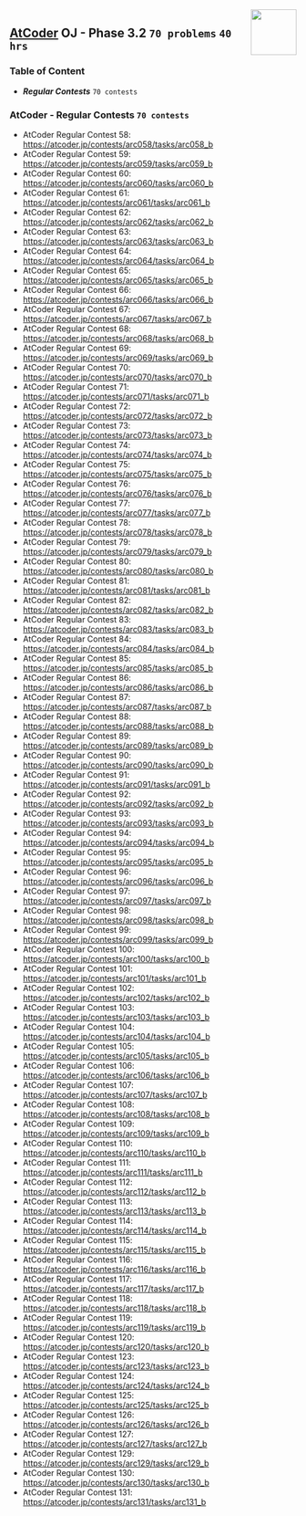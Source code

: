 <img align="right" width="80" height="80" src="https://github.com/cs-MohamedAyman/Problem-Solving-Training/blob/master/online-judges-logos/atcoder.jpg">

## [AtCoder](https://atcoder.jp/) OJ - Phase 3.2 `70 problems` `40 hrs`

### Table of Content

- ***Regular Contests*** 	`70 contests`

### AtCoder - Regular Contests `70 contests`

- AtCoder Regular Contest 58: https://atcoder.jp/contests/arc058/tasks/arc058_b
- AtCoder Regular Contest 59: https://atcoder.jp/contests/arc059/tasks/arc059_b
- AtCoder Regular Contest 60: https://atcoder.jp/contests/arc060/tasks/arc060_b
- AtCoder Regular Contest 61: https://atcoder.jp/contests/arc061/tasks/arc061_b
- AtCoder Regular Contest 62: https://atcoder.jp/contests/arc062/tasks/arc062_b
- AtCoder Regular Contest 63: https://atcoder.jp/contests/arc063/tasks/arc063_b
- AtCoder Regular Contest 64: https://atcoder.jp/contests/arc064/tasks/arc064_b
- AtCoder Regular Contest 65: https://atcoder.jp/contests/arc065/tasks/arc065_b
- AtCoder Regular Contest 66: https://atcoder.jp/contests/arc066/tasks/arc066_b
- AtCoder Regular Contest 67: https://atcoder.jp/contests/arc067/tasks/arc067_b
- AtCoder Regular Contest 68: https://atcoder.jp/contests/arc068/tasks/arc068_b
- AtCoder Regular Contest 69: https://atcoder.jp/contests/arc069/tasks/arc069_b
- AtCoder Regular Contest 70: https://atcoder.jp/contests/arc070/tasks/arc070_b
- AtCoder Regular Contest 71: https://atcoder.jp/contests/arc071/tasks/arc071_b
- AtCoder Regular Contest 72: https://atcoder.jp/contests/arc072/tasks/arc072_b
- AtCoder Regular Contest 73: https://atcoder.jp/contests/arc073/tasks/arc073_b
- AtCoder Regular Contest 74: https://atcoder.jp/contests/arc074/tasks/arc074_b
- AtCoder Regular Contest 75: https://atcoder.jp/contests/arc075/tasks/arc075_b
- AtCoder Regular Contest 76: https://atcoder.jp/contests/arc076/tasks/arc076_b
- AtCoder Regular Contest 77: https://atcoder.jp/contests/arc077/tasks/arc077_b
- AtCoder Regular Contest 78: https://atcoder.jp/contests/arc078/tasks/arc078_b
- AtCoder Regular Contest 79: https://atcoder.jp/contests/arc079/tasks/arc079_b
- AtCoder Regular Contest 80: https://atcoder.jp/contests/arc080/tasks/arc080_b
- AtCoder Regular Contest 81: https://atcoder.jp/contests/arc081/tasks/arc081_b
- AtCoder Regular Contest 82: https://atcoder.jp/contests/arc082/tasks/arc082_b
- AtCoder Regular Contest 83: https://atcoder.jp/contests/arc083/tasks/arc083_b
- AtCoder Regular Contest 84: https://atcoder.jp/contests/arc084/tasks/arc084_b
- AtCoder Regular Contest 85: https://atcoder.jp/contests/arc085/tasks/arc085_b
- AtCoder Regular Contest 86: https://atcoder.jp/contests/arc086/tasks/arc086_b
- AtCoder Regular Contest 87: https://atcoder.jp/contests/arc087/tasks/arc087_b
- AtCoder Regular Contest 88: https://atcoder.jp/contests/arc088/tasks/arc088_b
- AtCoder Regular Contest 89: https://atcoder.jp/contests/arc089/tasks/arc089_b
- AtCoder Regular Contest 90: https://atcoder.jp/contests/arc090/tasks/arc090_b
- AtCoder Regular Contest 91: https://atcoder.jp/contests/arc091/tasks/arc091_b
- AtCoder Regular Contest 92: https://atcoder.jp/contests/arc092/tasks/arc092_b
- AtCoder Regular Contest 93: https://atcoder.jp/contests/arc093/tasks/arc093_b
- AtCoder Regular Contest 94: https://atcoder.jp/contests/arc094/tasks/arc094_b
- AtCoder Regular Contest 95: https://atcoder.jp/contests/arc095/tasks/arc095_b
- AtCoder Regular Contest 96: https://atcoder.jp/contests/arc096/tasks/arc096_b
- AtCoder Regular Contest 97: https://atcoder.jp/contests/arc097/tasks/arc097_b
- AtCoder Regular Contest 98: https://atcoder.jp/contests/arc098/tasks/arc098_b
- AtCoder Regular Contest 99: https://atcoder.jp/contests/arc099/tasks/arc099_b
- AtCoder Regular Contest 100: https://atcoder.jp/contests/arc100/tasks/arc100_b
- AtCoder Regular Contest 101: https://atcoder.jp/contests/arc101/tasks/arc101_b
- AtCoder Regular Contest 102: https://atcoder.jp/contests/arc102/tasks/arc102_b
- AtCoder Regular Contest 103: https://atcoder.jp/contests/arc103/tasks/arc103_b
- AtCoder Regular Contest 104: https://atcoder.jp/contests/arc104/tasks/arc104_b
- AtCoder Regular Contest 105: https://atcoder.jp/contests/arc105/tasks/arc105_b
- AtCoder Regular Contest 106: https://atcoder.jp/contests/arc106/tasks/arc106_b
- AtCoder Regular Contest 107: https://atcoder.jp/contests/arc107/tasks/arc107_b
- AtCoder Regular Contest 108: https://atcoder.jp/contests/arc108/tasks/arc108_b
- AtCoder Regular Contest 109: https://atcoder.jp/contests/arc109/tasks/arc109_b
- AtCoder Regular Contest 110: https://atcoder.jp/contests/arc110/tasks/arc110_b
- AtCoder Regular Contest 111: https://atcoder.jp/contests/arc111/tasks/arc111_b
- AtCoder Regular Contest 112: https://atcoder.jp/contests/arc112/tasks/arc112_b
- AtCoder Regular Contest 113: https://atcoder.jp/contests/arc113/tasks/arc113_b
- AtCoder Regular Contest 114: https://atcoder.jp/contests/arc114/tasks/arc114_b
- AtCoder Regular Contest 115: https://atcoder.jp/contests/arc115/tasks/arc115_b
- AtCoder Regular Contest 116: https://atcoder.jp/contests/arc116/tasks/arc116_b
- AtCoder Regular Contest 117: https://atcoder.jp/contests/arc117/tasks/arc117_b
- AtCoder Regular Contest 118: https://atcoder.jp/contests/arc118/tasks/arc118_b
- AtCoder Regular Contest 119: https://atcoder.jp/contests/arc119/tasks/arc119_b
- AtCoder Regular Contest 120: https://atcoder.jp/contests/arc120/tasks/arc120_b
- AtCoder Regular Contest 123: https://atcoder.jp/contests/arc123/tasks/arc123_b
- AtCoder Regular Contest 124: https://atcoder.jp/contests/arc124/tasks/arc124_b
- AtCoder Regular Contest 125: https://atcoder.jp/contests/arc125/tasks/arc125_b
- AtCoder Regular Contest 126: https://atcoder.jp/contests/arc126/tasks/arc126_b
- AtCoder Regular Contest 127: https://atcoder.jp/contests/arc127/tasks/arc127_b
- AtCoder Regular Contest 129: https://atcoder.jp/contests/arc129/tasks/arc129_b
- AtCoder Regular Contest 130: https://atcoder.jp/contests/arc130/tasks/arc130_b
- AtCoder Regular Contest 131: https://atcoder.jp/contests/arc131/tasks/arc131_b
